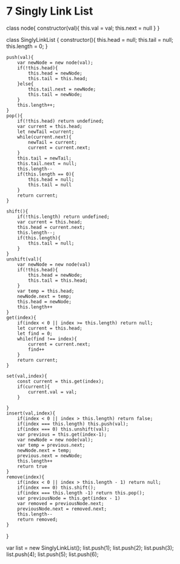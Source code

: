 # 7 Singly Link List

class node{
	constructor(val){
		this.val = val;
		this.next = null
	}
}

class SinglyLinkList {
	constructor(){
		this.head = null;
		this.tail = null;
		this.length = 0;
	}

	push(val){
		var newNode = new node(val);
		if(!this.head){
			this.head = newNode;
			this.tail = this.head;
		}else{
			this.tail.next = newNode;
			this.tail = newNode;
		}
		this.length++;
	}
	pop(){
		if(!this.head) return undefined;
		var current = this.head;
		let newTail =current;
		while(current.next){
			newTail = current;
			current = current.next;
		}
		this.tail = newTail;
		this.tail.next = null;
		this.length--
		if(this.length == 0){
			this.head = null;
			this.tail = null
		}
		return current;
	}

	shift(){
		if(!this.length) return undefined;
		var current = this.head;
		this.head = current.next;
		this.length--;
		if(this.length){
			this.tail = null;
		}
	}
	unshift(val){
		var newNode = new node(val)
		if(!this.head){
			this.head = newNode;
			this.tail = this.head;
		}
		var temp = this.head;
		newNode.next = temp;
		this.head = newNode;
		this.length++
	}
	get(index){
		if(index < 0 || index >= this.length) return null;
		let current = this.head;
		let find = 0;
		while(find !== index){
			current = current.next;
			find++
		}
		return current;
	}

	set(val,index){
		const current = this.get(index);
		if(current){
			current.val = val;	
		}
		
	}
	insert(val,index){
		if(index < 0 || index > this.length) return false;
		if(index === this.length) this.push(val);
		if(index === 0) this.unshift(val);
		var previous = this.get(index-1);
		var newNode = new node(val);
		var temp = previous.next;
		newNode.next = temp;
		previous.next = newNode;
		this.length++
		return true
	}
	remove(index){
		if(index < 0 || index > this.length - 1) return null;
		if(index === 0) this.shift();
		if(index === this.length -1) return this.pop(); 
		var previousNode = this.get(index - 1)
		var removed = previousNode.next; 
		previousNode.next = removed.next;
		this.length--
		return removed;
	}
}

var list = new SinglyLinkList();
list.push(1);
list.push(2);
list.push(3);
list.push(4);
list.push(5);
list.push(6);